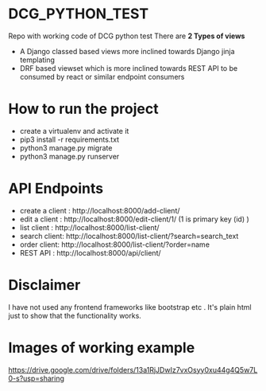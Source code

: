# DCG_PYTHON_TEST
Repo with working code of DCG python test 
There are **2 Types of views** 

 - A Django classed based views more inclined towards Django jinja templating 
 - DRF based viewset which is more inclined towards REST API to be consumed by react or similar endpoint consumers 

# How to run the project 

 - create a virtualenv and activate it 
 - pip3 install -r requirements.txt 
 - python3 manage.py migrate 
 - python3 manage.py runserver

# API Endpoints 

 - create a client : http://localhost:8000/add-client/
 - edit a client : http://localhost:8000/edit-client/1/   (1 is primary key (id) )
 - list client : http://localhost:8000/list-client/
 - search client: http://localhost:8000/list-client/?search=search_text
 - order client: http://localhost:8000/list-client/?order=name
 - REST API : http://localhost:8000/api/client/


# Disclaimer 
I have not used any frontend frameworks like bootstrap etc .
It's plain html just to show that the functionality works. 

# Images of working example 
https://drive.google.com/drive/folders/13a1RjJDwIz7vxOsyy0xu44g4Q5w7L0-s?usp=sharing


